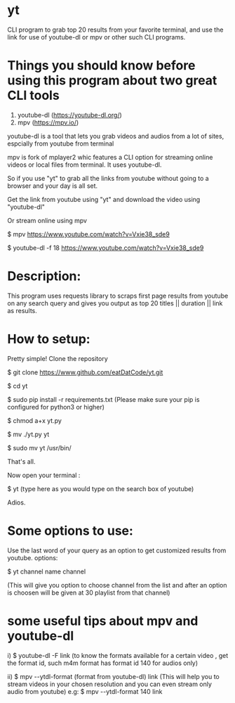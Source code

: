 # yt
CLI program to grab top 20 results from your favorite terminal, and use the link for use of youtube-dl or mpv or other such CLI programs.

# Things you should know before using this program about two great CLI tools
1) youtube-dl (https://youtube-dl.org/)
2) mpv (https://mpv.io/)

youtube-dl is a tool that lets you grab videos and audios from a lot of sites, espcially from youtube from terminal

mpv is fork of mplayer2 whic features a CLI option for streaming online videos or local files from terminal. It uses youtube-dl.

So if you use "yt" to grab all the links from youtube without going to a browser and your day is all set.

Get the link from youtube using "yt" and download the video using "youtube-dl"

Or stream online using mpv

$ mpv  https://www.youtube.com/watch?v=Vxie38_sde9

$ youtube-dl  -f  18  https://www.youtube.com/watch?v=Vxie38_sde9

# Description:
  This program uses requests library to scraps first page results from youtube on any search query and gives you output
  as top 20 titles || duration || link as results.

# How to setup:

Pretty simple! Clone the repository 

$ git  clone  https://www.github.com/eatDatCode/yt.git

$ cd  yt

$ sudo pip install -r requirements.txt (Please make sure your pip is configured for python3 or higher)

$ chmod  a+x  yt.py

$ mv  ./yt.py  yt

$ sudo  mv  yt  /usr/bin/

That's all.

Now open your terminal :

$ yt  (type here as you would type on the search box of youtube)

Adios.

# Some options to use: 
Use the last word of your query as an option to get customized results from youtube.
options:

  $ yt  channel name channel
  
  (This will give you option to choose channel from the list and after an option is choosen will be given at 30 playlist from that channel)

# some useful tips about mpv and youtube-dl
i) $ youtube-dl -F link
(to know the formats available for a certain video , get the format id, such m4m format has format id 140 for audios only)

ii) $ mpv --ytdl-format (format from youtube-dl) link
(This will help you to stream videos in your chosen resolution and you can even stream only audio from youtube)
e.g: $ mpv --ytdl-format 140 link
